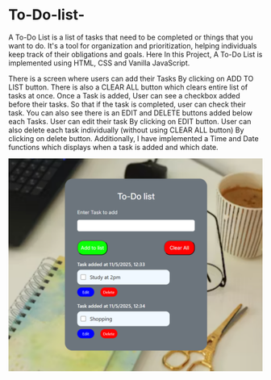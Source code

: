 # To-Do-list-
A To-Do List is a list of tasks that need to be completed or things that you want to do. It's a tool for organization and prioritization, helping individuals keep track of their obligations and goals. Here In this Project, A To-Do List is implemented using HTML, CSS and Vanilla JavaScript. <p>There is a screen where users can add their Tasks By clicking on ADD TO LIST button. There is also a CLEAR ALL button which clears entire list of tasks at once. Once a Task is added, User can see a checkbox added before their tasks. So that if the task is completed, user can check their task. You can also see there is an EDIT and DELETE buttons added below each Tasks. User can edit their task By clicking on EDIT button. User can also delete each task individually (without using CLEAR ALL button) By clicking on delete button. Additionally, I have implemented a  Time and Date functions which displays when a task is added and which date.</p>

<img src="To Do List.png" alt="To-do-list">

